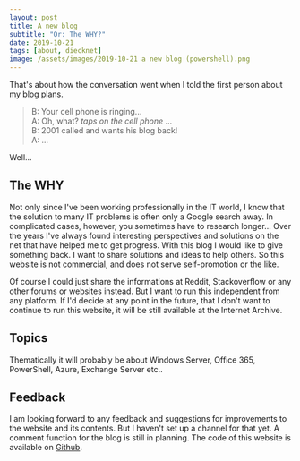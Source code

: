 ```yaml
---
layout: post
title: A new blog
subtitle: "Or: The WHY?"
date: 2019-10-21
tags: [about, diecknet]
image: /assets/images/2019-10-21 a new blog (powershell).png
---
```

That's about how the conversation went when I told the first person about my blog plans.

> B: Your cell phone is ringing...  
> A: Oh, what? *taps on the cell phone* ...  
> B: 2001 called and wants his blog back!  
> A: ...  

Well...

## The WHY

Not only since I've been working professionally in the IT world, I know that the solution to many IT problems is often only a Google search away. In complicated cases, however, you sometimes have to research longer... Over the years I've always found interesting perspectives and solutions on the net that have helped me to get progress. With this blog I would like to give something back. I want to share solutions and ideas to help others. So this website is not commercial, and does not serve self-promotion or the like.

Of course I could just share the informations at Reddit, Stackoverflow or any other forums or websites instead. But I want to run this independent from any platform. If I'd decide at any point in the future, that I don't want to continue to run this website, it will be still available at the Internet Archive.

## Topics

Thematically it will probably be about Windows Server, Office 365, PowerShell, Azure, Exchange Server etc..

## Feedback

I am looking forward to any feedback and suggestions for improvements to the website and its contents. But I haven't set up a channel for that yet. A comment function for the blog is still in planning. The code of this website is available on [Github](https://github.com/diecknet/diecknet-blog).
